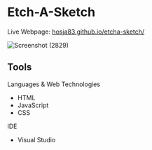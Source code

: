 # Etch-A-Sketch
Live Webpage: [hosja83.github.io/etcha-sketch/](https://hosja83.github.io/etcha-sketch/)

![Screenshot (2829)](https://user-images.githubusercontent.com/43458977/190253504-9a332d18-47de-4830-85e5-7be0e5283dee.png)

## Tools
Languages & Web Technologies
- HTML
- JavaScript
- CSS

IDE
- Visual Studio
